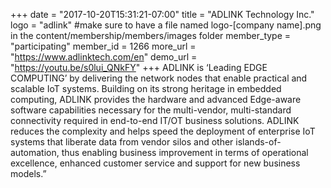 +++
date = "2017-10-20T15:31:21-07:00"
title = "ADLINK Technology Inc."
logo = "adlink" #make sure to have a file named logo-[company name].png in the content/membership/members/images folder
member_type = "participating"
member_id = 1266
more_url = "https://www.adlinktech.com/en"
demo_url = "https://youtu.be/s0lui_QNkFY"
+++
ADLINK is ‘Leading EDGE COMPUTING’ by delivering the network nodes that enable practical and scalable IoT systems. Building on its strong heritage in embedded computing, ADLINK provides the hardware and advanced Edge-aware software capabilities necessary for the multi-vendor, multi-standard connectivity required in end-to-end IT/OT business solutions. ADLINK reduces the complexity and helps speed the deployment of enterprise IoT systems that liberate data from vendor silos and other islands-of-automation, thus enabling business improvement in terms of operational excellence, enhanced customer service and support for new business models.”